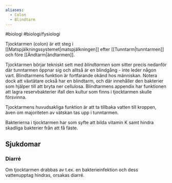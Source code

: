 ```yaml
---
aliases:
  - Colon
  - Blindtarm
---
```

#biologi #biologi/fysiologi 

Tjocktarmen (colon) är ett steg i [[Matspjälkningssystemet|matspjälkningen]] efter [[Tunntarm|tunntarmen]] och före [[Ändtarm|ändtarmen]].

Tjocktarmen börjar tekniskt sett med *blindtarmen* som sitter precis nedanför där tunntarmen öppnar sig och alltså är en blindgång - inte leder någon vart. Blindtarmens funktion är fortfarande okänd hos människan. Notera dock att växtätare också har en blindtarm, och där innehåller den bakterier som hjälper till att bryta ner cellulosa. Blindtarmens appendix har funktionen att lagra reservbakterier ifall den kultur som finns i tjocktarmen skulle försvinna.

Tjocktarmens huvudsakliga funktion är att ta tillbaka vatten till kroppen, även om majoriteten av vätskan tas upp i tunntarmen.

Bakterierna i tjocktarmen har som syfte att bilda vitamin K samt hindra skadliga bakterier från att få fäste.
## Sjukdomar
### Diarré
Om tjocktarmen drabbas av t.ex. en bakterieinfektion och dess vattenupptag hindras, orsakas diarré.